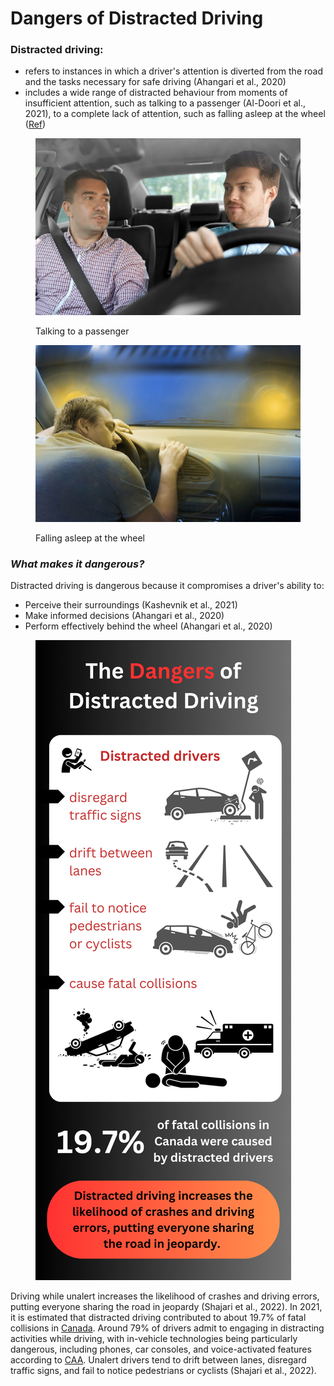 # Dangers of Distracted Driving

### Distracted driving:

* refers to instances in which a driver's attention is diverted from the road and the tasks necessary for safe driving (Ahangari et al., 2020)
* includes a wide range of distracted behaviour from moments of insufficient attention, such as talking to a passenger (Al-Doori et al., 2021), to a complete lack of attention, such as falling asleep at the wheel ([Ref](https://www.mathworks.com/company/mathworks-stories/ai-determines-driver-drowsiness-in-level-3-autonomous-cars.html))

<div>

<figure><img src="../.gitbook/assets/passgenger talking to driver - same size as drowsy driving.jpg" alt=""><figcaption><p>Talking to a passenger</p></figcaption></figure>

 

<figure><img src="../.gitbook/assets/drowsy driving.jpeg" alt=""><figcaption><p>Falling asleep at the wheel</p></figcaption></figure>

</div>

### _What makes it dangerous?_

Distracted driving is dangerous because it compromises a driver's ability to:&#x20;

* Perceive their surroundings (Kashevnik et al., 2021)
* Make informed decisions (Ahangari et al., 2020)
* Perform effectively behind the wheel (Ahangari et al., 2020)

<figure><img src="../.gitbook/assets/Around 79% of drivers admit to engaging in distracting activities while driving, with in-vehicle technologies being particularly dangerous, including phones, car consoles, and voice-activated features. (3).png" alt=""><figcaption></figcaption></figure>

Driving while unalert increases the likelihood of crashes and driving errors, putting everyone sharing the road in jeopardy (Shajari et al., 2022). In 2021, it is estimated that distracted driving contributed to about 19.7% of fatal collisions in [Canada](https://globalnews.ca/news/9655035/distracted-driving-deaths-ontario/). Around 79% of drivers admit to engaging in distracting activities while driving, with in-vehicle technologies being particularly dangerous, including phones, car consoles, and voice-activated features according to [CAA](https://www.caa.ca/driving-safely/distracted-driving/statistics/). Unalert drivers tend to drift between lanes, disregard traffic signs, and fail to notice pedestrians or cyclists (Shajari et al., 2022).
